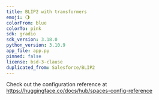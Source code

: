 ```yaml
---
title: BLIP2 with transformers
emoji: 🌖
colorFrom: blue
colorTo: pink
sdk: gradio
sdk_version: 3.18.0
python_version: 3.10.9
app_file: app.py
pinned: false
license: bsd-3-clause
duplicated_from: Salesforce/BLIP2
---
```


Check out the configuration reference at https://huggingface.co/docs/hub/spaces-config-reference
